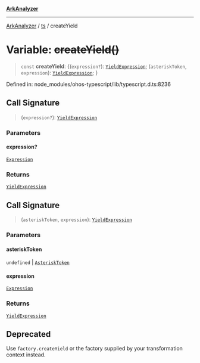 [**ArkAnalyzer**](../../../../README.md)

***

[ArkAnalyzer](../../../../globals.md) / [ts](../README.md) / createYield

# Variable: ~~createYield()~~

> `const` **createYield**: \{(`expression?`): [`YieldExpression`](../interfaces/YieldExpression.md); (`asteriskToken`, `expression`): [`YieldExpression`](../interfaces/YieldExpression.md); \}

Defined in: node\_modules/ohos-typescript/lib/typescript.d.ts:8236

## Call Signature

> (`expression?`): [`YieldExpression`](../interfaces/YieldExpression.md)

### Parameters

#### expression?

[`Expression`](../interfaces/Expression.md)

### Returns

[`YieldExpression`](../interfaces/YieldExpression.md)

## Call Signature

> (`asteriskToken`, `expression`): [`YieldExpression`](../interfaces/YieldExpression.md)

### Parameters

#### asteriskToken

`undefined` | [`AsteriskToken`](../type-aliases/AsteriskToken.md)

#### expression

[`Expression`](../interfaces/Expression.md)

### Returns

[`YieldExpression`](../interfaces/YieldExpression.md)

## Deprecated

Use `factory.createYield` or the factory supplied by your transformation context instead.
